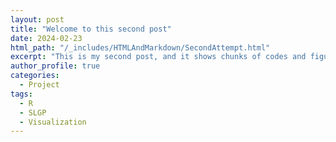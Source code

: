 ```yaml
---
layout: post
title: "Welcome to this second post"
date: 2024-02-23
html_path: "/_includes/HTMLAndMarkdown/SecondAttempt.html"
excerpt: "This is my second post, and it shows chunks of codes and figures directly from a Rmarkdown file, and hopefully one animation. "
author_profile: true
categories:
  - Project
tags:
  - R
  - SLGP
  - Visualization
---
```

